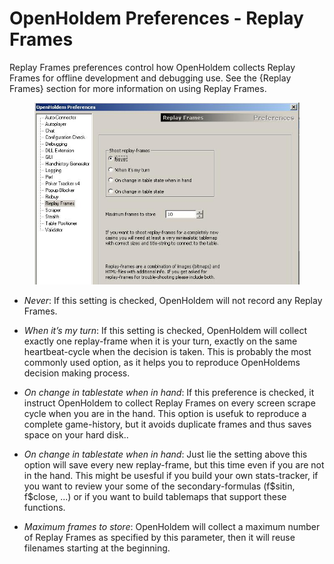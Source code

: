 # OpenHoldem Preferences - Replay Frames

Replay Frames preferences control how OpenHoldem collects Replay Frames
for offline development and debugging use. See the {Replay Frames}
section for more information on using Replay Frames.

<figure>
<img src="Images/preferences_replay_frames.JPG" />
</figure>

- *Never*: If this setting is checked, OpenHoldem will not record any
  Replay Frames.

- *When it’s my turn*: If this setting is checked, OpenHoldem will
  collect exactly one replay-frame when it is your turn, exactly on the
  same heartbeat-cycle when the decision is taken. This is probably the
  most commonly used option, as it helps you to reproduce OpenHoldems
  decision making process.

- *On change in tablestate when in hand*: If this preference is checked,
  it instruct OpenHoldem to collect Replay Frames on every screen scrape
  cycle when you are in the hand. This option is usefuk to reproduce a
  complete game-history, but it avoids duplicate frames and thus saves
  space on your hard disk..

- *On change in tablestate when in hand*: Just lie the setting above
  this option will save every new replay-frame, but this time even if
  you are not in the hand. This might be usesful if you build your own
  stats-tracker, if you want to review your some of the
  secondary-formulas (f\$sitin, f\$close, ...) or if you want to build
  tablemaps that support these functions.

- *Maximum frames to store*: OpenHoldem will collect a maximum number of
  Replay Frames as specified by this parameter, then it will reuse
  filenames starting at the beginning.
